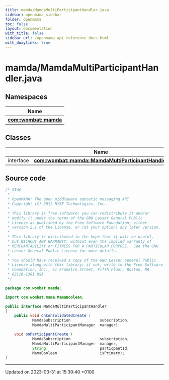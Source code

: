 ```yaml
---
title: mamda/MamdaMultiParticipantHandler.java
sidebar: openmama_sidebar
folder: openmama
toc: false
layout: documentation
with_title: false
sidebar_url: /openmama_api_reference_docs.html
with_doxylinks: true
---
```


# mamda/MamdaMultiParticipantHandler.java



## Namespaces

| Name           |
| -------------- |
| **[com::wombat::mamda](namespacecom_1_1wombat_1_1mamda.html)**  |

## Classes

|                | Name           |
| -------------- | -------------- |
| interface | **[com::wombat::mamda::MamdaMultiParticipantHandler](interfacecom_1_1wombat_1_1mamda_1_1MamdaMultiParticipantHandler.html)**  |




## Source code

```java
/* $Id$
 *
 * OpenMAMA: The open middleware agnostic messaging API
 * Copyright (C) 2012 NYSE Technologies, Inc.
 *
 * This library is free software; you can redistribute it and/or
 * modify it under the terms of the GNU Lesser General Public
 * License as published by the Free Software Foundation; either
 * version 2.1 of the License, or (at your option) any later version.
 *
 * This library is distributed in the hope that it will be useful,
 * but WITHOUT ANY WARRANTY; without even the implied warranty of
 * MERCHANTABILITY or FITNESS FOR A PARTICULAR PURPOSE.  See the GNU
 * Lesser General Public License for more details.
 *
 * You should have received a copy of the GNU Lesser General Public
 * License along with this library; if not, write to the Free Software
 * Foundation, Inc., 51 Franklin Street, Fifth Floor, Boston, MA
 * 02110-1301 USA
 */

package com.wombat.mamda;

import com.wombat.mama.MamaBoolean;

public interface MamdaMultiParticipantHandler
{
    public void onConsolidatedCreate (
            MamdaSubscription             subscription,
            MamdaMultiParticipantManager  manager);

    void onParticipantCreate (
            MamdaSubscription             subscription,
            MamdaMultiParticipantManager  manager,
            String                        particpantId,
            MamaBoolean                   isPrimary);
}
```


-------------------------------

Updated on 2023-03-31 at 15:30:40 +0100
